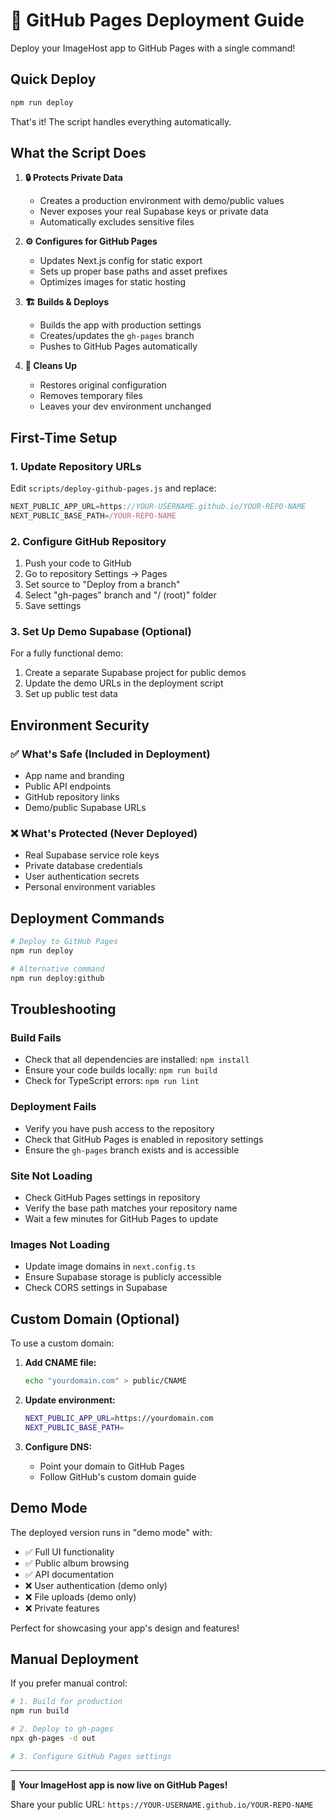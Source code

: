# 🚀 GitHub Pages Deployment Guide

Deploy your ImageHost app to GitHub Pages with a single command!

## Quick Deploy

```bash
npm run deploy
```

That's it! The script handles everything automatically.

## What the Script Does

1. **🔒 Protects Private Data**
   - Creates a production environment with demo/public values
   - Never exposes your real Supabase keys or private data
   - Automatically excludes sensitive files

2. **⚙️ Configures for GitHub Pages**
   - Updates Next.js config for static export
   - Sets up proper base paths and asset prefixes
   - Optimizes images for static hosting

3. **🏗️ Builds & Deploys**
   - Builds the app with production settings
   - Creates/updates the `gh-pages` branch
   - Pushes to GitHub Pages automatically

4. **🧹 Cleans Up**
   - Restores original configuration
   - Removes temporary files
   - Leaves your dev environment unchanged

## First-Time Setup

### 1. Update Repository URLs

Edit `scripts/deploy-github-pages.js` and replace:
```javascript
NEXT_PUBLIC_APP_URL=https://YOUR-USERNAME.github.io/YOUR-REPO-NAME
NEXT_PUBLIC_BASE_PATH=/YOUR-REPO-NAME
```

### 2. Configure GitHub Repository

1. Push your code to GitHub
2. Go to repository Settings → Pages
3. Set source to "Deploy from a branch"
4. Select "gh-pages" branch and "/ (root)" folder
5. Save settings

### 3. Set Up Demo Supabase (Optional)

For a fully functional demo:
1. Create a separate Supabase project for public demos
2. Update the demo URLs in the deployment script
3. Set up public test data

## Environment Security

### ✅ What's Safe (Included in Deployment)
- App name and branding
- Public API endpoints
- GitHub repository links
- Demo/public Supabase URLs

### ❌ What's Protected (Never Deployed)
- Real Supabase service role keys
- Private database credentials
- User authentication secrets
- Personal environment variables

## Deployment Commands

```bash
# Deploy to GitHub Pages
npm run deploy

# Alternative command
npm run deploy:github
```

## Troubleshooting

### Build Fails
- Check that all dependencies are installed: `npm install`
- Ensure your code builds locally: `npm run build`
- Check for TypeScript errors: `npm run lint`

### Deployment Fails
- Verify you have push access to the repository
- Check that GitHub Pages is enabled in repository settings
- Ensure the `gh-pages` branch exists and is accessible

### Site Not Loading
- Check GitHub Pages settings in repository
- Verify the base path matches your repository name
- Wait a few minutes for GitHub Pages to update

### Images Not Loading
- Update image domains in `next.config.ts`
- Ensure Supabase storage is publicly accessible
- Check CORS settings in Supabase

## Custom Domain (Optional)

To use a custom domain:

1. **Add CNAME file:**
   ```bash
   echo "yourdomain.com" > public/CNAME
   ```

2. **Update environment:**
   ```bash
   NEXT_PUBLIC_APP_URL=https://yourdomain.com
   NEXT_PUBLIC_BASE_PATH=
   ```

3. **Configure DNS:**
   - Point your domain to GitHub Pages
   - Follow GitHub's custom domain guide

## Demo Mode

The deployed version runs in "demo mode" with:
- ✅ Full UI functionality
- ✅ Public album browsing
- ✅ API documentation
- ❌ User authentication (demo only)
- ❌ File uploads (demo only)
- ❌ Private features

Perfect for showcasing your app's design and features!

## Manual Deployment

If you prefer manual control:

```bash
# 1. Build for production
npm run build

# 2. Deploy to gh-pages
npx gh-pages -d out

# 3. Configure GitHub Pages settings
```

---

🎉 **Your ImageHost app is now live on GitHub Pages!**

Share your public URL: `https://YOUR-USERNAME.github.io/YOUR-REPO-NAME`
